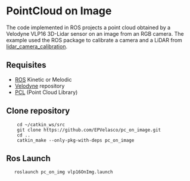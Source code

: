 # PointCloud on Image
The code implemented in ROS projects a point cloud obtained by a Velodyne VLP16 3D-Lidar sensor on an image from an RGB camera. The example used the ROS package to calibrate a camera and a LiDAR from [lidar_camera_calibration](https://github.com/ankitdhall/lidar_camera_calibration).

## Requisites
- [ROS](http://wiki.ros.org/ROS/Installation) Kinetic or Melodic
- [Velodyne](https://github.com/ros-drivers/velodyne) repository
- [PCL](https://pointclouds.org/) (Point Cloud Library)

## Clone repository
```
    cd ~/catkin_ws/src
    git clone https://github.com/EPVelasco/pc_on_image.git
    cd ..
    catkin_make --only-pkg-with-deps pc_on_image
```
## Ros Launch
```
   roslaunch pc_on_img vlp16OnImg.launch
```
